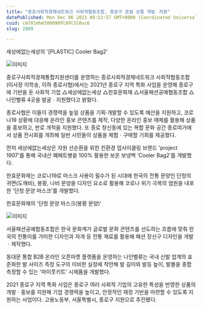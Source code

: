 ```yaml
---
title: "종로사회적경제네트워크 사회적협동조합, 종로구 로컬 상품 개발ㆍ지원"
datePublished: Mon Dec 06 2021 09:53:57 GMT+0000 (Coordinated Universal Time)
cuid: cm701mhm5000909l89l5l0uc6
slug: 2809

---
```



세상에없는세상의 '[PLASTIC] Cooler Bag2'

![이미지](https://cdn.hashnode.com/res/hashnode/image/upload/v1739251810856/8772fe6e-2ff4-4b37-b270-d14765943a2c.jpeg)

종로구사회적경제통합지원센터를 운영하는 종로사회적경제네트워크 사회적협동조합(이사장 이학송, 이하 종로사협)에서는 2021년 종로구 지역 특화 사업을 운영해 종로구에 기반을 둔 사회적 기업 △세상에없는세상 △한효문화재 △서울패션공예협동조합 △나인벨류 4곳을 발굴ㆍ지원했다고 밝혔다.

종로사협은 이들이 경쟁력을 높일 상품을 기획·개발할 수 있도록 예산을 지원하고, 코로나19 상황에 대응해 온라인 홍보 콘텐츠를 제작, 다양한 온라인 홍보 매체를 활용해 상품을 홍보하고, 판로 개척을 지원했다. 또 종로 창신동에 있는 복합 문화 공간 종로여가에서 상품 전시회를 개최해 일반 시민들이 상품을 체험ㆍ구매할 기회를 제공했다.

먼저 세상에없는세상은 자원 선순환을 위한 친환경 업사이클링 브랜드 'project 1907'를 통해 국내산 폐페트병을 100% 활용한 보온 보냉백 ‘Cooler Bag2’를 개발했다.

한효문화재는 코로나19로 마스크 사용이 필수가 된 시대에 한국의 전통 문양인 단청의 귀면(도깨비), 봉황, 나비 문양을 디자인 요소로 활용해 코로나 위기 극복의 염원을 내포한 '단청 문양 마스크'를 개발했다.

한효문화재의 '단청 문양 마스크(봉황 문양)'

![이미지](https://cdn.hashnode.com/res/hashnode/image/upload/v1739251813470/f8eb1c15-5178-42c3-ae0c-d44ee33c2a3f.jpeg)

서울패션공예협동조합은 한국 문화계가 글로벌 문화 콘텐츠를 선도하는 흐름에 맞춰 한국의 전통미를 가미한 디자인과 자개 등 전통 재료를 활용해 패션 장신구 디자인을 개발ㆍ제작했다.

동대문 통합 B2B 온라인 오픈마켓 플랫폼을 운영하는 나인벨류는 국내 신발 업계의 표준화한 발 사이즈 측정 도구의 미비한 실정에 착안해 발 길이와 발등 높이, 발볼을 종합 측정할 수 있는 '마이풋키트' 시제품을 개발했다.

2021 종로구 지역 특화 사업은 종로구 여러 사회적 기업의 고유한 특성을 반영한 상품의 개발ㆍ홍보를 지원해 기업 경쟁력을 높이고, 안정적인 재정 기반을 마련할 수 있도록 지원하는 사업이다. 고용노동부, 서울특별시, 종로구 지원으로 추진됐다.